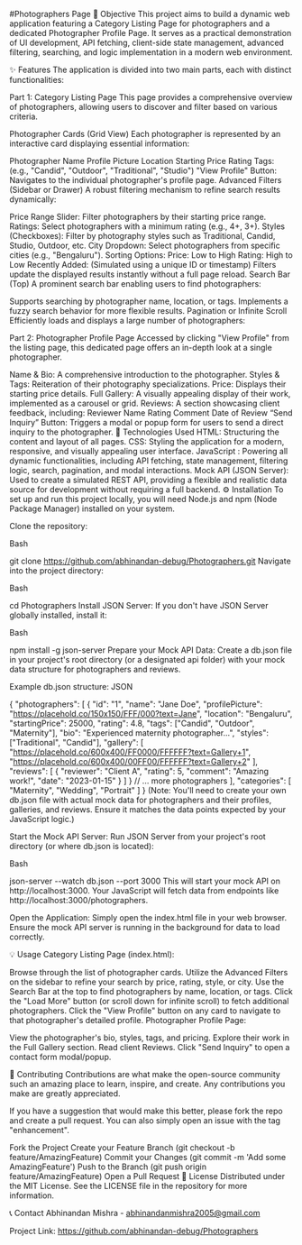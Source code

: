 #Photographers Page
🎯 Objective
This project aims to build a dynamic web application featuring a Category Listing Page for photographers and a dedicated Photographer Profile Page. It serves as a practical demonstration of UI development, API fetching, client-side state management, advanced filtering, searching, and logic implementation in a modern web environment.

✨ Features
The application is divided into two main parts, each with distinct functionalities:

Part 1: Category Listing Page
This page provides a comprehensive overview of photographers, allowing users to discover and filter based on various criteria.

Photographer Cards (Grid View)
Each photographer is represented by an interactive card displaying essential information:

Photographer Name
Profile Picture
Location
Starting Price
Rating
Tags: (e.g., "Candid", "Outdoor", "Traditional", "Studio")
"View Profile" Button: Navigates to the individual photographer's profile page.
Advanced Filters (Sidebar or Drawer)
A robust filtering mechanism to refine search results dynamically:

Price Range Slider: Filter photographers by their starting price range.
Ratings: Select photographers with a minimum rating (e.g., 4+, 3+).
Styles (Checkboxes): Filter by photography styles such as Traditional, Candid, Studio, Outdoor, etc.
City Dropdown: Select photographers from specific cities (e.g., "Bengaluru").
Sorting Options:
Price: Low to High
Rating: High to Low
Recently Added: (Simulated using a unique ID or timestamp)
Filters update the displayed results instantly without a full page reload.
Search Bar (Top)
A prominent search bar enabling users to find photographers:

Supports searching by photographer name, location, or tags.
Implements a fuzzy search behavior for more flexible results.
Pagination or Infinite Scroll
Efficiently loads and displays a large number of photographers:

Part 2: Photographer Profile Page
Accessed by clicking "View Profile" from the listing page, this dedicated page offers an in-depth look at a single photographer.

Name & Bio: A comprehensive introduction to the photographer.
Styles & Tags: Reiteration of their photography specializations.
Price: Displays their starting price details.
Full Gallery: A visually appealing display of their work, implemented as a carousel or grid.
Reviews: A section showcasing client feedback, including:
Reviewer Name
Rating
Comment
Date of Review
“Send Inquiry” Button: Triggers a modal or popup form for users to send a direct inquiry to the photographer.
🚀 Technologies Used
HTML: Structuring the content and layout of all pages.
CSS: Styling the application for a modern, responsive, and visually appealing user interface.
JavaScript : Powering all dynamic functionalities, including API fetching, state management, filtering logic, search, pagination, and modal interactions.
Mock API (JSON Server): Used to create a simulated REST API, providing a flexible and realistic data source for development without requiring a full backend.
⚙️ Installation
To set up and run this project locally, you will need Node.js and npm (Node Package Manager) installed on your system.

Clone the repository:

Bash

git clone https://github.com/abhinandan-debug/Photographers.git
Navigate into the project directory:

Bash

cd Photographers
Install JSON Server:
If you don't have JSON Server globally installed, install it:

Bash

npm install -g json-server
Prepare your Mock API Data:
Create a db.json file in your project's root directory (or a designated api folder) with your mock data structure for photographers and reviews.

Example db.json structure:
JSON

{
  "photographers": [
    {
      "id": "1",
      "name": "Jane Doe",
      "profilePicture": "https://placehold.co/150x150/FFF/000?text=Jane",
      "location": "Bengaluru",
      "startingPrice": 25000,
      "rating": 4.8,
      "tags": ["Candid", "Outdoor", "Maternity"],
      "bio": "Experienced maternity photographer...",
      "styles": ["Traditional", "Candid"],
      "gallery": [
        "https://placehold.co/600x400/FF0000/FFFFFF?text=Gallery+1",
        "https://placehold.co/600x400/00FF00/FFFFFF?text=Gallery+2"
      ],
      "reviews": [
        {
          "reviewer": "Client A",
          "rating": 5,
          "comment": "Amazing work!",
          "date": "2023-01-15"
        }
      ]
    }
    // ... more photographers
  ],
  "categories": [
      "Maternity",
      "Wedding",
      "Portrait"
  ]
}
(Note: You'll need to create your own db.json file with actual mock data for photographers and their profiles, galleries, and reviews. Ensure it matches the data points expected by your JavaScript logic.)

Start the Mock API Server:
Run JSON Server from your project's root directory (or where db.json is located):

Bash

json-server --watch db.json --port 3000
This will start your mock API on http://localhost:3000. Your JavaScript will fetch data from endpoints like http://localhost:3000/photographers.

Open the Application:
Simply open the index.html file in your web browser. Ensure the mock API server is running in the background for data to load correctly.

💡 Usage
Category Listing Page (index.html):

Browse through the list of photographer cards.
Utilize the Advanced Filters on the sidebar to refine your search by price, rating, style, or city.
Use the Search Bar at the top to find photographers by name, location, or tags.
Click the "Load More" button (or scroll down for infinite scroll) to fetch additional photographers.
Click the "View Profile" button on any card to navigate to that photographer's detailed profile.
Photographer Profile Page:

View the photographer's bio, styles, tags, and pricing.
Explore their work in the Full Gallery section.
Read client Reviews.
Click "Send Inquiry" to open a contact form modal/popup.

🤝 Contributing
Contributions are what make the open-source community such an amazing place to learn, inspire, and create. Any contributions you make are greatly appreciated.

If you have a suggestion that would make this better, please fork the repo and create a pull request. You can also simply open an issue with the tag "enhancement".

Fork the Project
Create your Feature Branch (git checkout -b feature/AmazingFeature)
Commit your Changes (git commit -m 'Add some AmazingFeature')
Push to the Branch (git push origin feature/AmazingFeature)
Open a Pull Request
📄 License
Distributed under the MIT License. See the LICENSE file in the repository for more information.

📞 Contact
Abhinandan Mishra - abhinandanmishra2005@gmail.com

Project Link: https://github.com/abhinandan-debug/Photographers
